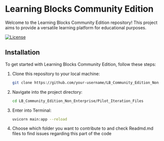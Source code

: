 # Learning Blocks Community Edition

Welcome to the Learning Blocks Community Edition repository! This project aims to provide a versatile learning platform for educational purposes.

[![License](https://img.shields.io/badge/License-MIT-blue.svg)](LICENSE)

## Installation

To get started with Learning Blocks Community Edition, follow these steps:

1. Clone this repository to your local machine:
   ```bash
   git clone https://github.com/your-username/LB_Community_Edition_Non_Enterprise.git
   ```
2. Navigate into the project directory:
     ```bash
    cd LB_Community_Edition_Non_Enterprise/Pilot_Iteration_Files
     ```
3. Enter into Terminal:
     ```bash
     uvicorn main:app --reload 
     ```
3. Choose which folder you want to contribute to and check Readmd.md files to find issues regarding this part of the code
